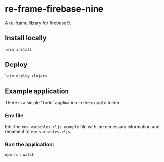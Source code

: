 # re-frame-firebase-nine

A [re-frame](https://github.com/day8/re-frame) library for firebase 9.

## Install locally

```
lein install
```

## Deploy
```
lein deploy clojars
```

## Example application
There is a simple 'Todo' application in the `example` folder. 

### Env file

Edit the `env_variables.cljs.example` file with the necessary information and rename it to `env_variables.cljs`.

### Run the application:
```
npm run watch
```